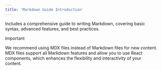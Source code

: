 ```yaml
---
title: 'Markdown Guide Introduction'
---
```


Includes a comprehensive guide to writing Markdown, covering basic syntax, advanced features, and best practices.

> [!IMPORTANT]
> We recommend using MDX files instead of Markdown files for new content. MDX files support all Markdown features and
> allow you to use React components, which enhances the flexibility and interactivity of your content.
